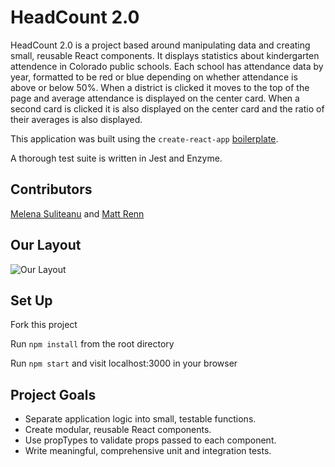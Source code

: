 # HeadCount 2.0

HeadCount 2.0 is a project based around manipulating data and creating small, reusable React components. It displays statistics about kindergarten attendence in Colorado public schools. Each school has attendance data by year, formatted to be red or blue depending on whether attendance is above or below 50%. When a district is clicked it moves to the top of the page and average attendance is displayed on the center card. When a second card is clicked it is also displayed on the center card and the ratio of their averages is also displayed.

This application was built using the `create-react-app` [boilerplate](https://github.com/facebookincubator/create-react-app).

A thorough test suite is written in Jest and Enzyme.

## Contributors
[Melena Suliteanu](https://github.com/farmermel) and [Matt Renn](https://github.com/rennmatthewp)

## Our Layout

![Our Layout](https://i.imgur.com/NzVW5UG.png)

## Set Up

Fork this project

Run `npm install` from the root directory

Run `npm start` and visit localhost:3000 in your browser

## Project Goals

* Separate application logic into small, testable functions.
* Create modular, reusable React components.
* Use propTypes to validate props passed to each component.
* Write meaningful, comprehensive unit and integration tests.
